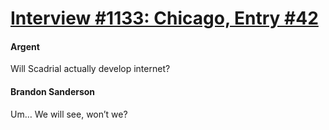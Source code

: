 # [Interview #1133: Chicago, Entry #42](https://www.theoryland.com/intvmain.php?i=1133#42)

#### Argent

Will Scadrial actually develop internet?

#### Brandon Sanderson

Um… We will see, won’t we?

